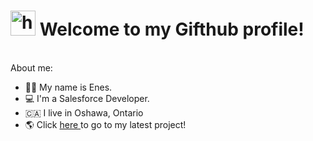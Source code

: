 <h1> <img src="https://media2.giphy.com/media/uL5P9fPUHmqwphj6Qy/200w.webp?cid=ecf05e47m34dlu4b9l7772cs2hweqc6fh222jn85ynixad7d&rid=200w.webp&ct=s" alt="hi gif" width="40px"> Welcome to my Gifthub profile! </h1>
<br>
About me:
<ul>
  <li>👨🏻‍ My name is Enes. </li>
  <li>💻 I'm a Salesforce Developer. </li>
   <li>🇨🇦 I live in Oshawa, Ontario </li>
   <li> 
    🌎 Click
   <a href="https://menesuygun.github.io/Country_Picker/" target="_blank">  here  </a>
   to go to my latest project!
   </li>
</ul>
<img src="https://media1.giphy.com/media/DivlOk2S7HzyOTc7my/giphy.gif?cid=ecf05e47owhket001fz6sul7dxhubflx1xexuve1k4f95ypx&rid=giphy.gif&ct=g" alt="" >

